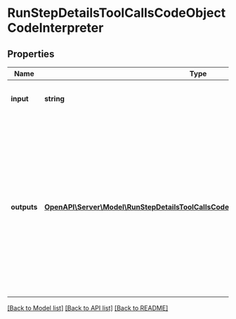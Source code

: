 # RunStepDetailsToolCallsCodeObjectCodeInterpreter

## Properties
Name | Type | Description | Notes
------------ | ------------- | ------------- | -------------
**input** | **string** | The input to the Code Interpreter tool call. | 
**outputs** | [**OpenAPI\Server\Model\RunStepDetailsToolCallsCodeObjectCodeInterpreterOutputsInner**](RunStepDetailsToolCallsCodeObjectCodeInterpreterOutputsInner.md) | The outputs from the Code Interpreter tool call. Code Interpreter can output one or more items, including text (&#x60;logs&#x60;) or images (&#x60;image&#x60;). Each of these are represented by a different object type. | 

[[Back to Model list]](../README.md#documentation-for-models) [[Back to API list]](../README.md#documentation-for-api-endpoints) [[Back to README]](../README.md)


